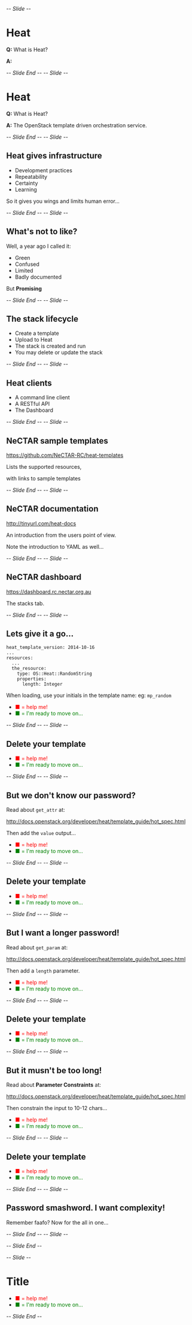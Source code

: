 -- *Slide* --

# Heat

**Q:** What is Heat? 

**A:**

-- *Slide End* --
-- *Slide* --

# Heat

**Q:** What is Heat? 

**A:** The OpenStack template driven orchestration service.

-- *Slide End* --
-- *Slide* --

## Heat gives infrastructure

* Development practices
* Repeatability
* Certainty
* Learning

So it gives you wings and limits human error...

-- *Slide End* --
-- *Slide* --

## What's not to like?

Well, a year ago I called it:

* Green
* Confused
* Limited
* Badly documented

But **Promising**

-- *Slide End* --
-- *Slide* --

## The stack lifecycle

* Create a template
* Upload to Heat
* The stack is created and run
* You may delete or update the stack

-- *Slide End* --
-- *Slide* --

## Heat clients

* A command line client
* A RESTful API
* The Dashboard

-- *Slide End* --
-- *Slide* --

## NeCTAR sample templates

https://github.com/NeCTAR-RC/heat-templates

Lists the supported resources,
 
with links to sample templates

-- *Slide End* --
-- *Slide* --

## NeCTAR documentation

http://tinyurl.com/heat-docs

An introduction from the users point of view.

Note the introduction to YAML as well...

-- *Slide End* --
-- *Slide* --

## NeCTAR dashboard

https://dashboard.rc.nectar.org.au

The stacks tab.

-- *Slide End* --
-- *Slide* --

## Lets give it a go...

```
heat_template_version: 2014-10-16
...
resources:
  ...
  the_resource:
    type: OS::Heat::RandomString
    properties:
      length: Integer
```

When loading, use your initials in the template name: eg: `mp_random`

* <span style="color:red">&#9632;</style> = help me!
* <span style="color:green">&#9632;</style> = I'm ready to move on...

-- *Slide End* --
-- *Slide* --

## Delete your template

* <span style="color:red">&#9632;</style> = help me!
* <span style="color:green">&#9632;</style> = I'm ready to move on...

-- *Slide End* --
-- *Slide* --


## But we don't know our password?

Read about `get_attr` at: 

http://docs.openstack.org/developer/heat/template_guide/hot_spec.html
      
Then add the `value` output...

* <span style="color:red">&#9632;</style> = help me!
* <span style="color:green">&#9632;</style> = I'm ready to move on...

-- *Slide End* --
-- *Slide* --

## Delete your template

* <span style="color:red">&#9632;</style> = help me!
* <span style="color:green">&#9632;</style> = I'm ready to move on...

-- *Slide End* --
-- *Slide* --

## But I want a longer password!

Read about `get_param` at: 

http://docs.openstack.org/developer/heat/template_guide/hot_spec.html

Then add a `length` parameter.

* <span style="color:red">&#9632;</style> = help me!
* <span style="color:green">&#9632;</style> = I'm ready to move on...

-- *Slide End* --
-- *Slide* --

## Delete your template

* <span style="color:red">&#9632;</style> = help me!
* <span style="color:green">&#9632;</style> = I'm ready to move on...

-- *Slide End* --
-- *Slide* --

## But it musn't be too long!

Read about **Parameter Constraints** at: 

http://docs.openstack.org/developer/heat/template_guide/hot_spec.html

Then constrain the input to 10-12 chars...

* <span style="color:red">&#9632;</style> = help me!
* <span style="color:green">&#9632;</style> = I'm ready to move on...

-- *Slide End* --
-- *Slide* --

## Delete your template

* <span style="color:red">&#9632;</style> = help me!
* <span style="color:green">&#9632;</style> = I'm ready to move on...

-- *Slide End* --
-- *Slide* --

## Password smashword. I want complexity!

Remember faafo? Now for the all in one...

-- *Slide End* --
-- *Slide* --

-- *Slide End* --


-- *Slide* --

# Title

* <span style="color:red">&#9632;</style> = help me!
* <span style="color:green">&#9632;</style> = I'm ready to move on...


-- *Slide End* --
